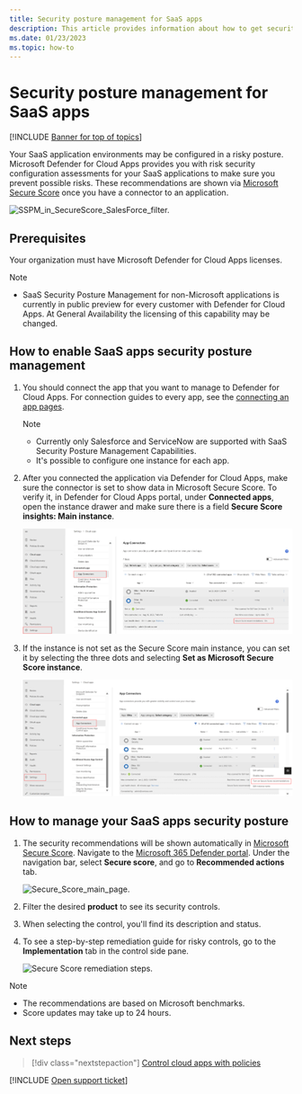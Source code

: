 ```yaml
---
title: Security posture management for SaaS apps
description: This article provides information about how to get security configuration recommendations in Defender for Cloud Apps for your organization's SaaS applications.
ms.date: 01/23/2023
ms.topic: how-to
---
```

# Security posture management for SaaS apps

[!INCLUDE [Banner for top of topics](includes/banner.md)]

Your SaaS application environments may be configured in a risky posture. Microsoft Defender for Cloud Apps provides you with risk security configuration assessments for your SaaS applications to make sure you prevent possible risks. These recommendations are shown via [Microsoft Secure Score](/microsoft-365/security/defender-endpoint/tvm-security-recommendation) once you have a connector to an application.

   ![SSPM_in_SecureScore_SalesForce_filter.](media/security-saas-sspm-in-secure-score-salesforce-filter.png)

## Prerequisites

Your organization must have Microsoft Defender for Cloud Apps licenses.

>[!NOTE]
>
> - SaaS Security Posture Management for non-Microsoft applications is currently in public preview for every customer with Defender for Cloud Apps. At General Availability the licensing of this capability may be changed.

## How to enable SaaS apps security posture management

1. You should connect the app that you want to manage to Defender for Cloud Apps. For connection guides to every app, see the [connecting an app pages](enable-instant-visibility-protection-and-governance-actions-for-your-apps.md).

    >[!NOTE]
    >
    > - Currently only Salesforce and ServiceNow are supported with SaaS Security Posture Management Capabilities.
    > - It's possible to configure one instance for each app.

1. After you connected the application via Defender for Cloud Apps, make sure the connector is set to show data in Microsoft Secure Score. To verify it, in Defender for Cloud Apps portal, under **Connected apps**, open the instance drawer and make sure there is a field **Secure Score insights: Main instance**.

    ![secure_score_instance_in_Defender_for_Cloud_Apps.](media/security-saas-secure-score-main-instance-drawer.png)

1. If the instance is not set as the Secure Score main instance, you can set it by selecting the three dots and selecting **Set as Microsoft Secure Score instance**.

    ![choose_secure_score_instance_in_Defender_for_Cloud_Apps.](media/security-saas-choose-secure-score-main-instance.png)

## How to manage your SaaS apps security posture

1. The security recommendations will be shown automatically in [Microsoft Secure Score](/microsoft-365/security/defender-endpoint/tvm-security-recommendation). Navigate to the [Microsoft 365 Defender portal](https://security.microsoft.com). Under the navigation bar, select **Secure score**, and go to **Recommended actions** tab.

    ![Secure_Score_main_page.](media/security-saas-secure-score-main-page.png)

1. Filter the desired **product** to see its security controls.
1. When selecting the control, you'll find its description and status.
1. To see a step-by-step remediation guide for risky controls, go to the **Implementation** tab in the control side pane.

    ![Secure Score remediation steps.](media/security-saas-secures-score-remediations-steps.png)

>[!NOTE]
>
> - The recommendations are based on Microsoft benchmarks.
> - Score updates may take up to 24 hours.

## Next steps

> [!div class="nextstepaction"]
> [Control cloud apps with policies](control-cloud-apps-with-policies.md)

[!INCLUDE [Open support ticket](includes/support.md)]
